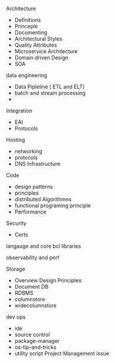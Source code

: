 Architecture 
- Definitions
- Princeple
- Documenting
- Architectural Styles
- Quality Attributes
- Microservice Architecture
- Domain driven Design
- SOA 

 data engineering
- Data Pipleline ( ETL and ELT)
- batch and stream processing
- 

Integration
 - EAI
 - Protocols

Hosting
 - networking
 - protocols  
 - DNS Infrastructure 

Code 
 - design patterns
 - principles
 - distributed Algorithmns
 - functional programing principle
 - Performance  

Security
 - Certs

langauge and core bcl libraries

observability and perf

Storage
 - Overview Design Principles
 - Document DB
 - RDBMS
 - columnstore
 - widecolumnstore 
 
dev ops
 - ide
 - source control
 - package-manager
 - os-tip-and-tricks
 - utility script
Project Management issue
